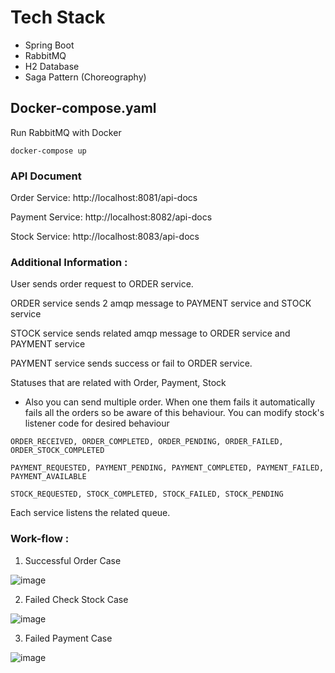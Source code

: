 # Tech Stack
- Spring Boot
- RabbitMQ
- H2 Database
- Saga Pattern (Choreography)

## Docker-compose.yaml
Run RabbitMQ with Docker
```
docker-compose up
```

### API Document
Order Service: http://localhost:8081/api-docs

Payment Service: http://localhost:8082/api-docs

Stock Service: http://localhost:8083/api-docs

### Additional Information : 


User sends order request to ORDER service.

ORDER service sends 2 amqp message to PAYMENT service and STOCK service

STOCK service sends related amqp message to ORDER service and PAYMENT service

PAYMENT service sends success or fail to ORDER service.

Statuses that are related with Order, Payment, Stock

* Also you can send multiple order. When one them fails it automatically fails all the orders so be aware of this behaviour.
You can modify stock's listener code for desired behaviour

```
ORDER_RECEIVED, ORDER_COMPLETED, ORDER_PENDING, ORDER_FAILED, ORDER_STOCK_COMPLETED

PAYMENT_REQUESTED, PAYMENT_PENDING, PAYMENT_COMPLETED, PAYMENT_FAILED, PAYMENT_AVAILABLE

STOCK_REQUESTED, STOCK_COMPLETED, STOCK_FAILED, STOCK_PENDING
```

Each service listens the related queue.

### Work-flow : 
1.  Successful Order Case

![image](https://drive.google.com/uc?export=view&id=1IY8bLgpDt0cMr1hAaAQJml8dPTrirmqS)

2.  Failed Check Stock Case

![image](https://drive.google.com/uc?export=view&id=1eBjKbD5b5VBDc_HBxCRYotxXLj-7nDw7)

3.  Failed Payment Case

![image](https://drive.google.com/uc?export=view&id=1bPGH2k4xo9zIMzsT_QW4eJsoyhscF6nL)



